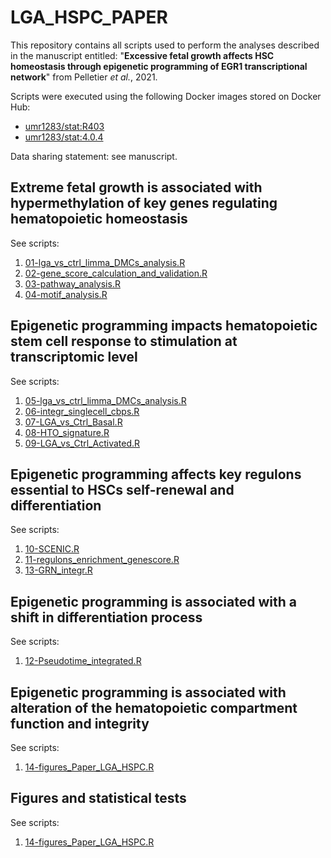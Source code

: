 # LGA_HSPC_PAPER
This repository contains all scripts used to perform the analyses described in the manuscript entitled: "__Excessive fetal growth affects HSC homeostasis through epigenetic programming of EGR1 transcriptional network__" from Pelletier _et al._, 2021.

Scripts were executed using the following Docker images stored on Docker Hub:

* [umr1283/stat:R403](https://hub.docker.com/layers/umr1283/stat/R403/images/sha256-2b0fb490ba31e186f8b8f53c8e11e79177b6b7eeb8e8267b8c90f5f4c4d6c4f1?context=repo)
* [umr1283/stat:4.0.4](https://hub.docker.com/layers/umr1283/stat/4.0.4/images/sha256-774404184836d1dafeada1b4635adb7fa20d8520d27c38751867d52c0c2c09bd?context=repo)

Data sharing statement: see manuscript.

## Extreme fetal growth is associated with hypermethylation of key genes regulating hematopoietic homeostasis 
See scripts: 
  1. [01-lga_vs_ctrl_limma_DMCs_analysis.R](scripts/01-lga_vs_ctrl_limma_DMCs_analysis.R)
  2. [02-gene_score_calculation_and_validation.R](scripts/02-gene_score_calculation_and_validation.R)
  3. [03-pathway_analysis.R](scripts/03-pathway_analysis.R)
  4. [04-motif_analysis.R](scripts/04-motif_analysis.R)

## Epigenetic programming impacts hematopoietic stem cell response to stimulation at transcriptomic level
See scripts:
  1. [05-lga_vs_ctrl_limma_DMCs_analysis.R](scripts/)
  2. [06-integr_singlecell_cbps.R](scripts/06-integr_singlecell_cbps.R)
  3. [07-LGA_vs_Ctrl_Basal.R](scripts/07-LGA_vs_Ctrl_Basal.R)
  4. [08-HTO_signature.R](scripts/08-HTO_signature.R)
  9. [09-LGA_vs_Ctrl_Activated.R](scripts/09-LGA_vs_Ctrl_Activated.R)

## Epigenetic programming affects key regulons essential to HSCs self-renewal and differentiation
See scripts:
  1. [10-SCENIC.R](scripts/10-SCENIC.R)
  2. [11-regulons_enrichment_genescore.R](scripts/11-regulons_enrichment_genescore.R)
  3. [13-GRN_integr.R](scripts/13-GRN_integr.R)

## Epigenetic programming is associated with a shift in differentiation process
See scripts:
  1. [12-Pseudotime_integrated.R](scripts/12-Pseudotime_integrated.R)

## Epigenetic programming is associated with alteration of the hematopoietic compartment function and integrity
See scripts:
  1. [14-figures_Paper_LGA_HSPC.R](scripts/14-figures_Paper_LGA_HSPC.R)

## Figures and statistical tests
See scripts:
  1. [14-figures_Paper_LGA_HSPC.R](scripts/14-figures_Paper_LGA_HSPC.R)
